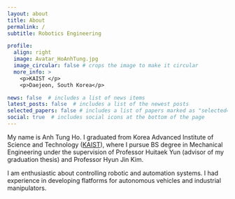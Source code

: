 ```yaml
---
layout: about
title: About
permalink: /
subtitle: Robotics Engineering

profile:
  align: right
  image: Avatar_HoAnhTung.jpg
  image_circular: false # crops the image to make it circular
  more_info: >
    <p>KAIST </p>
    <p>Daejeon, South Korea</p>

news: false  # includes a list of news items
latest_posts: false  # includes a list of the newest posts
selected_papers: false # includes a list of papers marked as "selected={true}"
social: true  # includes social icons at the bottom of the page
---
```


My name is Anh Tung Ho. I graduated from Korea Advanced Institute of Science and Technology ([KAIST](https://www.kaist.ac.kr/en/)), where I pursue BS degree in Mechanical Engineering under the supervision of Professor Huitaek Yun (advisor of my graduation thesis) and Professor Hyun Jin Kim. 

I am enthusiastic about controlling robotic and automation systems. I had experience in developing flatforms for autonomous vehicles and industrial manipulators.    
<!-- 
Put your address / P.O. box / other info right below your picture. You can also disable any of these elements by editing `profile` property of the YAML header of your `_pages/about.md`. Edit `_bibliography/papers.bib` and Jekyll will render your [publications page](/al-folio/publications/) automatically. -->

<!-- Link to your social media connections, too. This theme is set up to use [Font Awesome icons](https://fontawesome.com/) and [Academicons](https://jpswalsh.github.io/academicons/), like the ones below. Add your Facebook, Twitter, LinkedIn, Google Scholar, or just disable all of them. -->